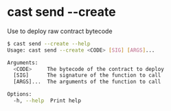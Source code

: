# cast send --create

Use to deploy raw contract bytecode

```bash
$ cast send --create --help
Usage: cast send --create <CODE> [SIG] [ARGS]...

Arguments:
  <CODE>     The bytecode of the contract to deploy
  [SIG]      The signature of the function to call
  [ARGS]...  The arguments of the function to call

Options:
  -h, --help  Print help
```